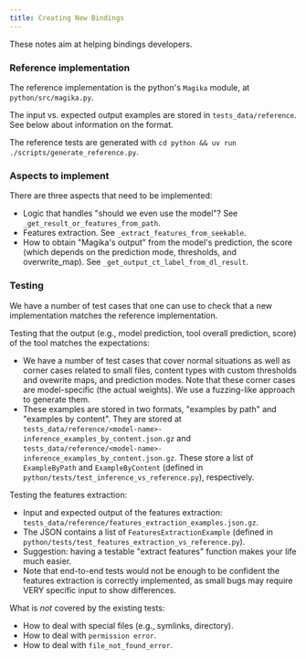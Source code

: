 ```yaml
---
title: Creating New Bindings
---
```


These notes aim at helping bindings developers.

### Reference implementation

The reference implementation is the python's `Magika` module, at `python/src/magika.py`.

The input vs. expected output examples are stored in `tests_data/reference`. See below about information on the format.

The reference tests are generated with `cd python && uv run ./scripts/generate_reference.py`.


### Aspects to implement

There are three aspects that need to be implemented:
- Logic that handles "should we even use the model"? See `_get_result_or_features_from_path`.
- Features extraction. See `_extract_features_from_seekable`.
- How to obtain "Magika's output" from the model's prediction, the score (which depends on the prediction mode, thresholds, and overwrite_map). See `_get_output_ct_label_from_dl_result`.


### Testing

We have a number of test cases that one can use to check that a new implementation matches the reference implementation.

Testing that the output (e.g., model prediction, tool overall prediction, score) of the tool matches the expectations:
- We have a number of test cases that cover normal situations as well as corner cases related to small files, content types with custom thresholds and ovewrite maps, and prediction modes. Note that these corner cases are model-specific (the actual weights). We use a fuzzing-like approach to generate them.
- These examples are stored in two formats, "examples by path" and "examples by content". They are stored at `tests_data/reference/<model-name>-inference_examples_by_content.json.gz` and `tests_data/reference/<model-name>-inference_examples_by_content.json.gz`. These store a list of `ExampleByPath` and `ExampleByContent` (defined in `python/tests/test_inference_vs_reference.py`), respectively.

Testing the features extraction:
- Input and expected output of the features extraction: `tests_data/reference/features_extraction_examples.json.gz`.
- The JSON contains a list of `FeaturesExtractionExample` (defined in `python/tests/test_features_extraction_vs_reference.py`).
- Suggestion: having a testable "extract features" function makes your life much easier.
- Note that end-to-end tests would not be enough to be confident the features extraction is correctly implemented, as small bugs may require VERY specific input to show differences.

What is *not* covered by the existing tests:
- How to deal with special files (e.g., symlinks, directory).
- How to deal with `permission error`.
- How to deal with `file_not_found_error`.
